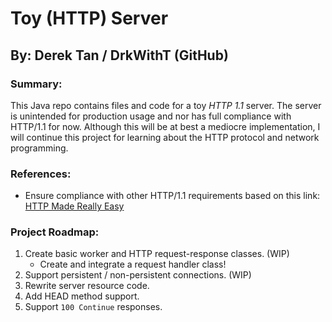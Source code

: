 # Toy (HTTP) Server
## By: Derek Tan / DrkWithT (GitHub)

### Summary:
This Java repo contains files and code for a toy _HTTP 1.1_ server. The server is unintended for production usage and nor has full compliance with HTTP/1.1 for now. Although this will be at best a mediocre implementation, I will continue this project for learning about the HTTP protocol and network programming.

### References:
 - Ensure compliance with other HTTP/1.1 requirements based on this link: [HTTP Made Really Easy](https://www.jmarshall.com/easy/http/#http1.1s1)

### Project Roadmap:
 1. Create basic worker and HTTP request-response classes. (WIP)
    - Create and integrate a request handler class!
 2. Support persistent / non-persistent connections. (WIP)
 3. Rewrite server resource code.
 4. Add HEAD method support.
 5. Support `100 Continue` responses.
